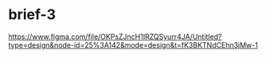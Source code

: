 # brief-3
https://www.figma.com/file/OKPsZJncH1IRZQSyurr4JA/Untitled?type=design&node-id=25%3A142&mode=design&t=fK3BKTNdCEhn3jMw-1
